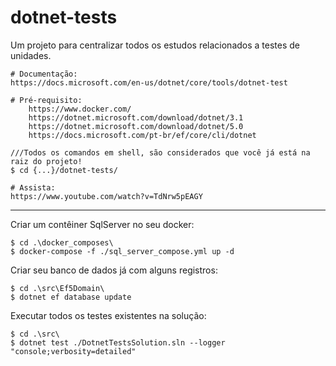 # dotnet-tests
Um projeto para centralizar todos os estudos relacionados a testes de unidades.

```
# Documentação:
https://docs.microsoft.com/en-us/dotnet/core/tools/dotnet-test

# Pré-requisito:
	https://www.docker.com/
	https://dotnet.microsoft.com/download/dotnet/3.1
	https://dotnet.microsoft.com/download/dotnet/5.0
	https://docs.microsoft.com/pt-br/ef/core/cli/dotnet

///Todos os comandos em shell, são considerados que você já está na raiz do projeto!
$ cd {...}/dotnet-tests/

# Assista:
https://www.youtube.com/watch?v=TdNrw5pEAGY
```



------



Criar um contêiner SqlServer no seu docker: 

```
$ cd .\docker_composes\
$ docker-compose -f ./sql_server_compose.yml up -d
```



Criar seu banco de dados já com alguns registros:

```
$ cd .\src\Ef5Domain\
$ dotnet ef database update
```



Executar todos os testes existentes na solução:

```
$ cd .\src\
$ dotnet test ./DotnetTestsSolution.sln --logger "console;verbosity=detailed"
```


